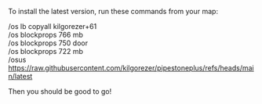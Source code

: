 To install the latest version, run these commands from your map:

/os lb copyall kilgorezer+61 \
/os blockprops 766 mb \
/os blockprops 750 door \
/os blockprops 722 mb \
/osus https://raw.githubusercontent.com/kilgorezer/pipestoneplus/refs/heads/main/latest

Then you should be good to go!

